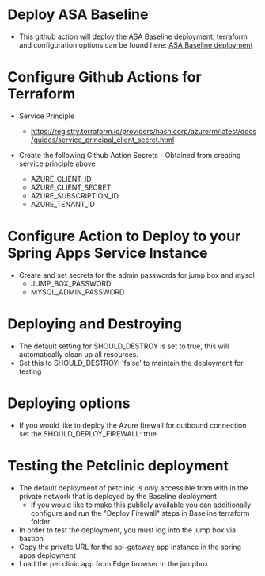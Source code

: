 # Deploy ASA Baseline
- This github action will deploy the ASA Baseline deployment, terraform and configuration options can be found here:
   [ASA Baseline deployment](../../Scenarios/ASA-Secure-Baseline/README.md)

# Configure Github Actions for Terraform
- Service Principle
  - https://registry.terraform.io/providers/hashicorp/azurerm/latest/docs/guides/service_principal_client_secret.html

- Create the following Github Action Secrets - Obtained from creating service principle above
  - AZURE_CLIENT_ID
  - AZURE_CLIENT_SECRET
  - AZURE_SUBSCRIPTION_ID
  - AZURE_TENANT_ID
  
# Configure Action to Deploy to your Spring Apps Service Instance
- Create and set secrets for the admin passwords for jump box and mysql
  - JUMP_BOX_PASSWORD
  - MYSQL_ADMIN_PASSWORD

# Deploying and Destroying
- The default setting for SHOULD_DESTROY is set to true, this will automatically clean up all resources.
- Set this to SHOULD_DESTROY: 'false' to maintain the deployment for testing 

# Deploying options
- If you would like to deploy the Azure firewall for outbound connection set the SHOULD_DEPLOY_FIREWALL: true

# Testing the Petclinic deployment
- The default deployment of petclinic is only accessible from with in the private network that is deployed by the Baseline deployment
  - If you would like to make this publicly available you can additionally configure and run the "Deploy Firewall" steps in Baseline terraform folder 
- In order to test the deployment, you must log into the jump box via bastion
- Copy the private URL for the api-gateway app instance in the spring apps deployment
- Load the pet clinic app from Edge browser in the jumpbox
  